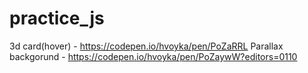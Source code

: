 # practice_js

3d card(hover) - https://codepen.io/hvoyka/pen/PoZaRRL
Parallax backgorund - https://codepen.io/hvoyka/pen/PoZaywW?editors=0110
